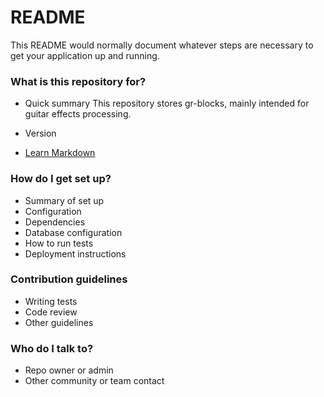 # README #

This README would normally document whatever steps are necessary to get your application up and running.

### What is this repository for? ###

* Quick summary
This repository stores gr-blocks, mainly intended for guitar effects processing.

* Version
* [Learn Markdown](https://bitbucket.org/tutorials/markdowndemo)

### How do I get set up? ###

* Summary of set up
* Configuration
* Dependencies
* Database configuration
* How to run tests
* Deployment instructions

### Contribution guidelines ###

* Writing tests
* Code review
* Other guidelines

### Who do I talk to? ###

* Repo owner or admin
* Other community or team contact
